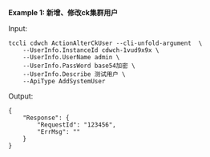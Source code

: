 **Example 1: 新增、修改ck集群用户**



Input: 

```
tccli cdwch ActionAlterCkUser --cli-unfold-argument  \
    --UserInfo.InstanceId cdwch-1vud9x9x \
    --UserInfo.UserName admin \
    --UserInfo.PassWord base54加密 \
    --UserInfo.Describe 测试用户 \
    --ApiType AddSystemUser
```

Output: 
```
{
    "Response": {
        "RequestId": "123456",
        "ErrMsg": ""
    }
}
```

